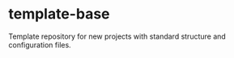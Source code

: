 # template-base
Template repository for new projects with standard structure and configuration files.
